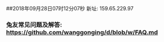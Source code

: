 ##2018年09月28日07时12分07秒 新址: 159.65.229.97
### 兔友常见问题及解答: https://github.com/wanggonging/d/blob/w/FAQ.md
